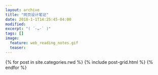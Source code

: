 ```yaml
---
layout: archive
title: "网页设计笔记"
date: 2018-1-1T14:25:45-04:00
modified:
excerpt: "( ´·ᴗ·` )"
tags: []
image: 
  feature: web_reading_notes.gif
  teaser:
---
```



<div class="tiles">
{% for post in site.categories.rwd %}
  {% include post-grid.html %}
{% endfor %}
</div><!-- /.tiles 把所有categories 有 rwd 的列出来-->